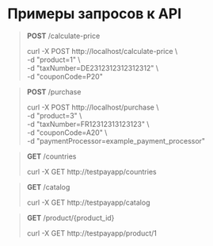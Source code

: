 # Примеры запросов к API

> **POST** /calculate-price
> 
> curl -X POST http://localhost/calculate-price \ \
> -d "product=1" \ \
> -d "taxNumber=DE2312312312312312" \ \
> -d "couponCode=P20"


> **POST** /purchase
> 
> curl -X POST http://localhost/purchase \ \
> -d "product=3" \ \
> -d "taxNumber=FR12312313123123" \ \
> -d "couponCode=A20" \ \
> -d "paymentProcessor=example_payment_processor"


> **GET** /countries
> 
> curl -X GET http://testpayapp/countries

> **GET** /catalog
> 
> curl -X GET http://testpayapp/catalog

> **GET** /product/{product_id}
> 
> curl -X GET http://testpayapp/product/1
